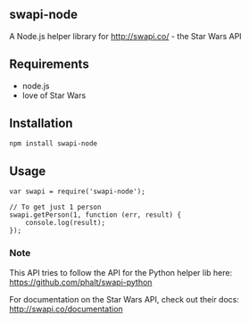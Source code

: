 ## swapi-node

A Node.js helper library for http://swapi.co/ - the Star Wars API


## Requirements

* node.js
* love of Star Wars


## Installation

    npm install swapi-node


## Usage

    var swapi = require('swapi-node');

    // To get just 1 person
    swapi.getPerson(1, function (err, result) {
        console.log(result);
    });


### Note

This API tries to follow the API for the Python helper lib here: https://github.com/phalt/swapi-python

For documentation on the Star Wars API, check out their docs:  http://swapi.co/documentation
